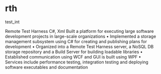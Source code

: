# rth
test_int


Remote Test Harness                                                                                                                                                                    C#, Xml 
Built a platform for executing large software development projects in large-scale organizations
•	Implemented a storage management subsystem using C# for creating and publishing plans for development 
•	Organized into a Remote Test Harness server, a NoSQL DB storage repository and a Build Server for building loadable libraries
•	Established communication using WCF and GUI is built using WPF 
•	Services include performance testing, integration testing and deploying software executables and documentation
